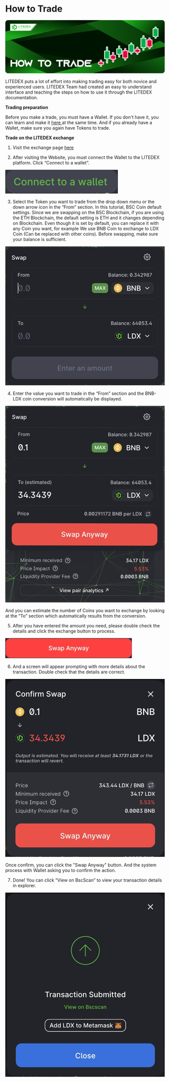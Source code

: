 # How to Trade

![](../../.gitbook/assets/7.-how-to-trade.svg)

LITEDEX puts a lot of effort into making trading easy for both novice and experienced users. LITEDEX Team had created an easy to understand interface and teaching the steps on how to use it through the LITEDEX documentation.

**Trading preparation**

Before you make a trade, you must have a Wallet. If you don't have it, you can learn and make it [here ](../../get-started/how-to-make-a-wallet.md)at the same time. And if you already have a Wallet, make sure you again have Tokens to trade.

**Trade on the LITEDEX exchange**

1. Visit the exchange page [here](https://swap.litedex.io/#/swap)

2. After visiting the Website, you must connect the Wallet to the LITEDEX platform. Click “Connect to a wallet”.

![](../../.gitbook/assets/b17df27a-1177-46fa-ae3a-1147c88cdeda_4_5005_c.jpeg)

3. Select the Token you want to trade from the drop down menu or the down arrow icon in the “From” section. In this tutorial, BSC Coin default settings. Since we are swapping on the BSC Blockchain, if you are using the ETH Blockchain, the default setting is ETH and it changes depending on Blockchain. Even though it is set by default, you can replace it with any Coin you want, for example We use BNB Coin to exchange to LDX Coin \(Can be replaced with other coins\). Before swapping, make sure your balance is sufficient.

![](../../.gitbook/assets/597046fd-ffc1-498c-8fbe-44a69da4f97f_1_201_a.jpeg)

4. Enter the value you want to trade in the “From” section and the BNB-LDX coin conversion will automatically be displayed.

![](../../.gitbook/assets/a5a92f45-474e-4c67-ba85-19d391c39b9f_1_201_a.jpeg)

And you can estimate the number of Coins you want to exchange by looking at the “To” section which automatically results from the conversion.

5. After you have entered the amount you need, please double check the details and click the exchange button to process.

![](../../.gitbook/assets/swap-anyway.png)

6. And a screen will appear prompting with more details about the transaction. Double check that the details are correct.

![](../../.gitbook/assets/bd440173-0996-4911-94b6-32c348f6ec53_1_201_a.jpeg)

Once confirm, you can click the "Swap Anyway" button. And the system process with Wallet asking you to confirm the action.

7. Done! You can click “View on BscScan” to view your transaction details in explorer.

![](../../.gitbook/assets/5dfc93c7-f4c3-4cc2-a608-6ee618b42cd4_1_201_a.jpeg)


